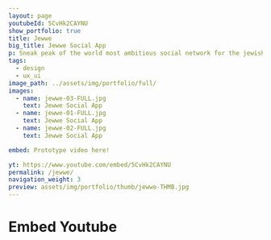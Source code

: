 ```yaml
---
layout: page
youtubeId: 5CvHk2CAYNU
show_portfolio: true
title: Jewwe
big_title: Jewwe Social App
p: Sneak peak of the world most ambitious social network for the jewish world. </br> Made with Principle App prototype video
tags:
  - design
  - ux_ui
image_path: ../assets/img/portfolio/full/
images:
  - name: jewwe-03-FULL.jpg
    text: Jewwe Social App
  - name: jewwe-01-FULL.jpg
    text: Jewwe Social App
  - name: jewwe-02-FULL.jpg
    text: Jewwe Social App

embed: Prototype video here!

yt: https://www.youtube.com/embed/5CvHk2CAYNU
permalink: /jewwe/
navigation_weight: 3
preview: assets/img/portfolio/thumb/jewwe-THMB.jpg
---
```

# Embed Youtube
